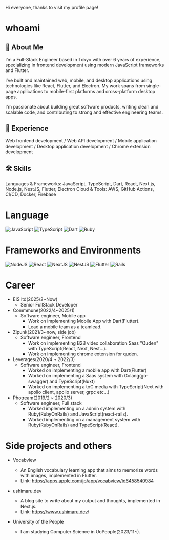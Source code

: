 Hi everyone, thanks to visit my profile page!

# whoami
## 👤 About Me
I’m a Full-Stack Engineer based in Tokyo with over 6 years of experience, specializing in frontend development using modern JavaScript frameworks and Flutter.

I’ve built and maintained web, mobile, and desktop applications using technologies like React, Flutter, and Electron. My work spans from single-page applications to mobile-first platforms and cross-platform desktop apps.

I'm passionate about building great software products, writing clean and scalable code, and contributing to strong and effective engineering teams.

## 💼 Experience
Web frontend development / Web API development / Mobile application development / Desktop application development / Chrome extension development

## 🛠 Skills
Languages & Frameworks: JavaScript, TypeScript, Dart, React, Next.js, Node.js, NestJS, Flutter, Electron
Cloud & Tools: AWS, GitHub Actions, CI/CD, Docker, Firebase

# Language
![JavaScript](https://img.shields.io/badge/javascript-%23323330.svg?style=for-the-badge&logo=javascript&logoColor=%23F7DF1E)
![TypeScript](https://img.shields.io/badge/typescript-%23007ACC.svg?style=for-the-badge&logo=typescript&logoColor=white)
![Dart](https://img.shields.io/badge/dart-%230175C2.svg?style=for-the-badge&logo=dart&logoColor=white)
![Ruby](https://img.shields.io/badge/ruby-%23CC342D.svg?style=for-the-badge&logo=ruby&logoColor=white)

# Frameworks and Environments
![NodeJS](https://img.shields.io/badge/node.js-6DA55F?style=for-the-badge&logo=node.js&logoColor=white)
![React](https://img.shields.io/badge/react-%2320232a.svg?style=for-the-badge&logo=react&logoColor=%2361DAFB)
![NextJS](https://img.shields.io/badge/Next-black?style=for-the-badge&logo=next.js&logoColor=white)
![NestJS](https://img.shields.io/badge/nestjs-%23E0234E.svg?style=for-the-badge&logo=nestjs&logoColor=white)
![Flutter](https://img.shields.io/badge/Flutter-%2302569B.svg?style=for-the-badge&logo=Flutter&logoColor=white)
![Rails](https://img.shields.io/badge/rails-%23CC0000.svg?style=for-the-badge&logo=ruby-on-rails&logoColor=white)

# Career
- EIS ltd(2025/2~Now)
  - Senior FullStack Developer
- Commmune(2022/4~2025/1)
  - Software engineer, Mobile app
    - Work on implementing Mobile App with Dart(Flutter).
    - Lead a mobile team as a teamlead.
- Zipunk(2021/3~now, side job)
  - Software engineer, Frontend
    - Work on implementing B2B video collaboration Saas "Quden" with TypeScript(React, Next, Nest...).
    - Work on implementing chrome extension for quden.
- Leverages(2020/4 ~ 2022/3)
  - Software engineer, Frontend
    - Worked on implementing a mobile app with Dart(Flutter)
    - Worked on implementing a Saas system with Golang(go-swagger) and TypeScript(Nuxt)
    - Worked on implementing a toC media with TypeScript(Next with apollo client, apollo server, grpc etc...)
- Photream(2019/2 ~ 2020/3)
  - Software engineer, Full stack
    - Worked implementing on a admin system with Ruby(RubyOnRails) and JavaScript(react-rails).
    - Worked implementing on a management system with Ruby(RubyOnRails) and TypeScript(React).

# Side projects and others
- Vocabview
  - An English vocabulary learning app that aims to memorize words with images, implemented in Flutter.
  - Link: https://apps.apple.com/jp/app/vocabview/id6458540984
	
- ushimaru.dev
  - A blog site to write about my output and thoughts, implemented in Next.js.
  - Link: https://www.ushimaru.dev/

- University of the People
  - I am studying Computer Science in UoPeople(2023/11~).
